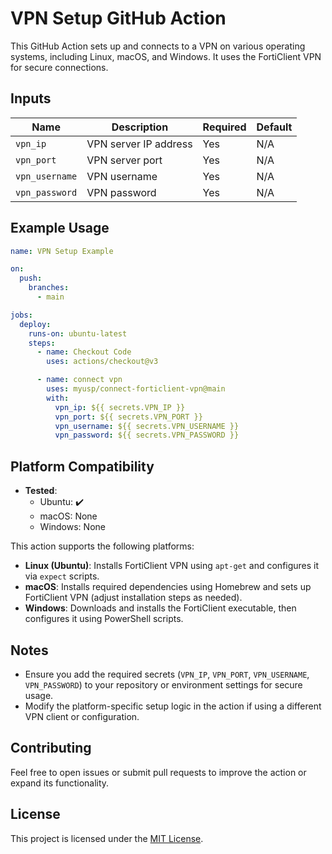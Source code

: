 # VPN Setup GitHub Action

This GitHub Action sets up and connects to a VPN on various operating systems, including Linux, macOS, and Windows. It uses the FortiClient VPN for secure connections.

## Inputs

| Name            | Description                       | Required | Default |
|-----------------|-----------------------------------|----------|---------|
| `vpn_ip`        | VPN server IP address            | Yes      | N/A     |
| `vpn_port`      | VPN server port                  | Yes      | N/A     |
| `vpn_username`  | VPN username                     | Yes      | N/A     |
| `vpn_password`  | VPN password                     | Yes      | N/A     |


## Example Usage

```yaml
name: VPN Setup Example

on:
  push:
    branches:
      - main

jobs:
  deploy:
    runs-on: ubuntu-latest
    steps:
      - name: Checkout Code
        uses: actions/checkout@v3

      - name: connect vpn
        uses: myusp/connect-forticlient-vpn@main
        with:
          vpn_ip: ${{ secrets.VPN_IP }}
          vpn_port: ${{ secrets.VPN_PORT }}
          vpn_username: ${{ secrets.VPN_USERNAME }}
          vpn_password: ${{ secrets.VPN_PASSWORD }}
```

## Platform Compatibility

- **Tested**:
  - Ubuntu: ✔️
  - macOS: None
  - Windows: None

This action supports the following platforms:

- **Linux (Ubuntu)**: Installs FortiClient VPN using `apt-get` and configures it via `expect` scripts.
- **macOS**: Installs required dependencies using Homebrew and sets up FortiClient VPN (adjust installation steps as needed).
- **Windows**: Downloads and installs the FortiClient executable, then configures it using PowerShell scripts.

## Notes

- Ensure you add the required secrets (`VPN_IP`, `VPN_PORT`, `VPN_USERNAME`, `VPN_PASSWORD`) to your repository or environment settings for secure usage.
- Modify the platform-specific setup logic in the action if using a different VPN client or configuration.

## Contributing

Feel free to open issues or submit pull requests to improve the action or expand its functionality.

## License

This project is licensed under the [MIT License](LICENSE).

